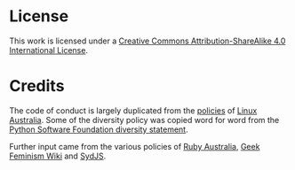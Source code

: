 License
=======

This work is licensed under a [Creative Commons Attribution-ShareAlike 4.0 International License](http://creativecommons.org/licenses/by-sa/4.0/).

Credits
=======

The code of conduct is largely duplicated from the [policies](https://github.com/linuxaustralia/constitution_and_policies) of [Linux Australia](https://linux.org.au). Some of the diversity policy was copied word for word from the [Python Software Foundation diversity statement](https://www.python.org/community/diversity/).

Further input came from the various policies of [Ruby Australia](http://ruby.org.au), [Geek Feminism Wiki](http://geekfeminism.wikia.com) and [SydJS](http://www.sydjs.com).
